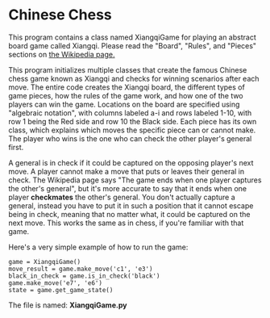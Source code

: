 # Chinese Chess
This program contains a class named XiangqiGame for playing an abstract board game called Xiangqi. Please read the "Board", "Rules", and "Pieces" sections on <a href="https://en.wikipedia.org/wiki/Xiangqi">the Wikipedia page.</a>

This program initializes multiple classes that create the famous Chinese chess game known as Xiangqi and checks for winning scenarios after each move. The entire code creates the Xiangqi board, the different types of game pieces, how the rules of the game work, and how one of the two players can win the game. Locations on the board are specified using "algebraic notation", with columns labeled a-i and rows labeled 1-10, with row 1 being the Red side and row 10 the Black side. Each piece has its own class, which explains which moves the specific piece can or cannot make. The player who wins is the one who can check the other player's general first.

A general is in check if it could be captured on the opposing player's next move. A player cannot make a move that puts or leaves their general in check. The Wikipedia page says "The game ends when one player captures the other's general", but it's more accurate to say that it ends when one player <b>checkmates</b> the other's general. You don't actually capture a general, instead you have to put it in such a position that it cannot escape being in check, meaning that no matter what, it could be captured on the next move. This works the same as in chess, if you're familiar with that game.

Here's a very simple example of how to run the game:

<pre>
<code>game = XiangqiGame()
move_result = game.make_move('c1', 'e3')
black_in_check = game.is_in_check('black')
game.make_move('e7', 'e6')
state = game.get_game_state()</code>
</pre>

The file is named: <b>XiangqiGame.py</b>
